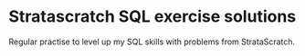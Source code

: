 # Stratascratch SQL exercise solutions
Regular practise to level up my SQL skills with problems from StrataScratch.
